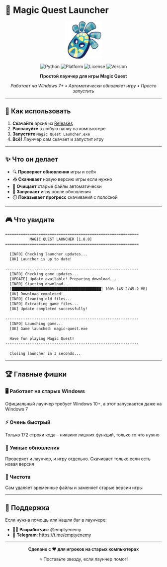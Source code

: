 # 🚀 Magic Quest Launcher

<div align="center">

<img src="icon.png" alt="Magic Quest Launcher" width="120" height="120" />

</div>

<div align="center">

![Python](https://img.shields.io/badge/Python-3.8+-blue.svg)
![Platform](https://img.shields.io/badge/Platform-Windows-lightgrey.svg)
![License](https://img.shields.io/badge/License-MIT-green.svg)
![Version](https://img.shields.io/badge/Version-1.0-orange.svg)

**Простой лаунчер для игры Magic Quest**

*Работает на Windows 7+ • Автоматически обновляет игру • Просто запустить*

</div>

---

## 🎯 Как использовать

1. **Скачайте** архив из [Releases](../../releases)
2. **Распакуйте** в любую папку на компьютере
3. **Запустите** `Magic Quest Launcher.exe`
4. **Всё!** Лаунчер сам скачает и запустит игру

---

## ✨ Что он делает

- 🔍 **Проверяет обновления** игры и себя
- 📥 **Скачивает** новую версию игры если нужно
- 🧹 **Очищает** старые файлы автоматически
- 🚀 **Запускает** игру после обновления
- ⏱️ **Показывает прогресс** скачивания с полоской

---

## 🎮 Что увидите

```
============================================================
           MAGIC QUEST LAUNCHER [1.0.0]
============================================================

  [INFO] Checking launcher updates...
  [OK] Launcher is up to date!

------------------------------------------------------------
  [INFO] Checking game updates...
  [UPDATE] Update available! Preparing download...
  [INFO] Starting download...
  [████████████████████████████████████████] 100% (45.2/45.2 MB)
  [OK] Download completed!
  [INFO] Cleaning old files...
  [INFO] Extracting game files...
  [OK] Update completed successfully!

------------------------------------------------------------
  [INFO] Launching game...
  [OK] Game launched: magic-quest.exe

  Have fun playing Magic Quest!
------------------------------------------------------------

  Closing launcher in 3 seconds...
```

---

## 🏆 Главные фишки

### 🖥️ **Работает на старых Windows**
Официальный лаунчер требует Windows 10+, а этот запускается даже на Windows 7

### ⚡ **Очень быстрый**
Только 172 строки кода - никаких лишних функций, только то что нужно

### 🔄 **Умные обновления** 
Проверяет и лаунчер, и игру отдельно. Скачивает только если есть новая версия

### 🧹 **Чистота**
Сам удаляет временные файлы и заменяет старые версии игры

---

## 🌟 Поддержка

Если нужна помощь или нашли баг в лаунчере:
- 👨‍💻 **Разработчик**: @emptyenemy
- 💬 **Telegram**: https://t.me/emptyenemy

---

<div align="center">

**Сделано с ❤️ для игроков на старых компьютерах**

⭐ Поставьте звезду, если лаунчер помог!

</div>